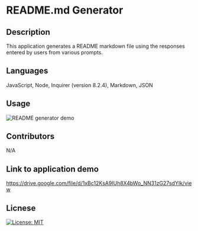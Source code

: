 # README.md Generator

## Description
This application generates a README markdown file using the responses entered by users from various prompts.

## Languages
JavaScript, Node, Inquirer (version 8.2.4), Markdown, JSON

## Usage
![README generator demo](./src/readme-generator-demo.gif)

## Contributors
N/A

## Link to application demo
https://drive.google.com/file/d/1xBc12KsA9IUh8X4bWo_NN31zG27sdYIk/view

## Licnese
[![License: MIT](https://img.shields.io/badge/License-MIT-yellow.svg)](https://opensource.org/licenses/MIT)